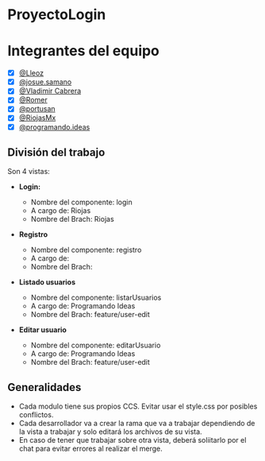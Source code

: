 # ProyectoLogin

# Integrantes del equipo

- [x] [@Lleoz](https://discordapp.com/users/476574369229832203)
- [x] [@josue.samano](https://discordapp.com/users/335850826318741506)
- [x] [@Vladimir Cabrera](https://discordapp.com/users/683745689892815043)
- [x] [@Romer](https://discordapp.com/users/702955480267358329)
- [x] [@portusan](https://discordapp.com/users/717776768244908053)
- [x] [@RiojasMx](https://discordapp.com/users/201813752356536320)
- [x] [@programando.ideas](https://discordapp.com/users/716354253081542666)

## División del trabajo

Son 4 vistas:

- **Login:**
    - Nombre del componente: login
    - A cargo de: Riojas
    - Nombre del Brach: Riojas
- **Registro**
    - Nombre del componente: registro
    - A cargo de: 
    - Nombre del Brach:
    
- **Listado usuarios**
    - Nombre del componente: listarUsuarios
    - A cargo de: Programando Ideas
    - Nombre del Brach: feature/user-edit
- **Editar usuario**
    - Nombre del componente: editarUsuario
    - A cargo de: Programando Ideas
    - Nombre del Brach: feature/user-edit 
    
## Generalidades
- Cada modulo tiene sus propios CCS. Evitar usar el style.css por posibles conflictos.
- Cada desarrollador va a crear la rama que va a trabajar dependiendo de la vista a trabajar y solo editará los archivos de su vista.
- En caso de tener que trabajar sobre otra vista, deberá soliitarlo por el chat para evitar errores al realizar el merge.



